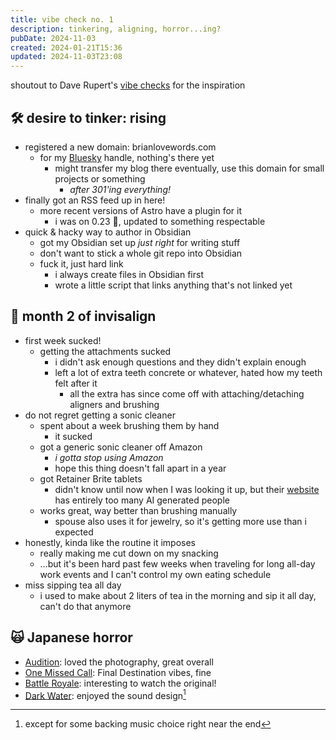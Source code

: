 ```yaml
---
title: vibe check no. 1
description: tinkering, aligning, horror...ing?
pubDate: 2024-11-03
created: 2024-01-21T15:36
updated: 2024-11-03T23:08
---
```


shoutout to Dave Rupert's [vibe checks](https://daverupert.com/2024/10/vibe-check-35/) for the inspiration

## 🛠️ desire to tinker: rising
- registered a new domain: brianlovewords.com
    - for my [Bluesky](https://bsky.app/profile/brianloveswords.com) handle, nothing's there yet
        - might transfer my blog there eventually, use this domain for small projects or something
            - _after 301'ing everything!_
- finally got an RSS feed up in here!
    - more recent versions of Astro have a plugin for it
        - i was on 0.23 😬, updated to something respectable
- quick & hacky way to author in Obsidian
    - got my Obsidian set up _just right_ for writing stuff
    - don't want to stick a whole git repo into Obsidian
    - fuck it, just hard link
        - i always create files in Obsidian first
        - wrote a little script that links anything that's not linked yet

## 🦷 month 2 of invisalign
- first week sucked!
    - getting the attachments sucked
        - i didn't ask enough questions and they didn't explain enough
        - left a lot of extra teeth concrete or whatever, hated how my teeth felt after it
            - all the extra has since come off with attaching/detaching aligners and brushing
- do not regret getting a sonic cleaner
    - spent about a week brushing them by hand
        - it sucked
    - got a generic sonic cleaner off Amazon
        - _i gotta stop using Amazon_
        - hope this thing doesn't fall apart in a year
    - got Retainer Brite tablets
        - didn't know until now when I was looking it up, but their [website](https://theretainerbrite.com/) has entirely too many AI generated people
    - works great, way better than brushing manually
        - spouse also uses it for jewelry, so it's getting more use than i expected
- honestly, kinda like the routine it imposes
    - really making me cut down on my snacking
    - …but it's been hard past few weeks when traveling for long all-day work events and I can't control my own eating schedule
- miss sipping tea all day
    - i used to make about 2 liters of tea in the morning and sip it all day, can't do that anymore

## 🙀 Japanese horror
- [Audition](https://en.wikipedia.org/wiki/Audition_(1999_film)): loved the photography, great overall
- [One Missed Call](https://en.wikipedia.org/wiki/One_Missed_Call_(2003_film)): Final Destination vibes, fine
- [Battle Royale](https://en.wikipedia.org/wiki/Battle_Royale_(film)): interesting to watch the original!
- [Dark Water](https://en.wikipedia.org/wiki/Dark_Water_(2002_film)): enjoyed the sound design[^1]


[^1]: except for some backing music choice right near the end
